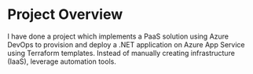 # Project Overview

I have done a project which implements a PaaS solution using Azure DevOps to provision and deploy a .NET application on Azure App Service using Terraform templates. Instead of manually creating infrastructure (IaaS), leverage automation tools.


